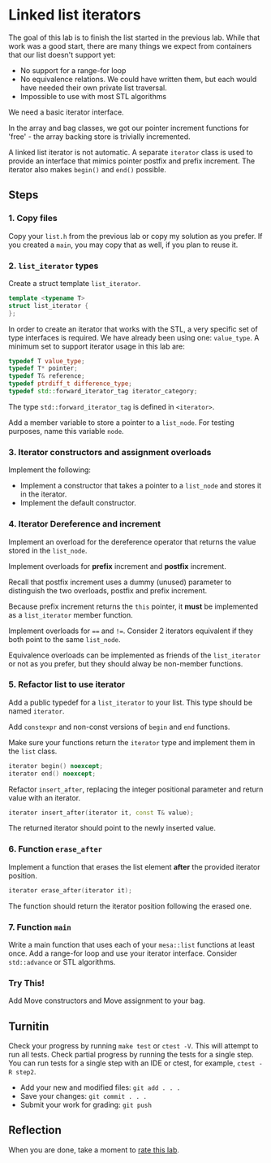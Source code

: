 # Linked list iterators
The goal of this lab is to finish the list started
in the previous lab.
While that work was a good start,
there are many things we expect from containers that our list
doesn't support yet:
- No support for a range-for loop
- No equivalence relations.
  We could have written them,
  but each would have needed their own private list traversal.
- Impossible to use with most STL algorithms

We need a basic iterator interface.

In the array and bag classes, we got our pointer increment functions
for 'free' - the array backing store is trivially incremented.

A linked list iterator is not automatic. 
A separate `iterator` class is used to provide an interface
that mimics pointer postfix and prefix increment.
The iterator also makes `begin()` and `end()` possible.

## Steps

### 1. Copy files
Copy your `list.h` from the previous lab or
copy my solution as you prefer.
If you created a `main`, you may copy that as well, if you plan to reuse it.

### 2. `list_iterator` types
Create a struct template `list_iterator`.

```cpp
template <typename T>
struct list_iterator {
};
```

In order to create an iterator that works with the STL,
a very specific set of type interfaces is required.
We have already been using one: `value_type`.
A minimum set to support iterator usage in this lab are:

```cpp
typedef T value_type;
typedef T* pointer;
typedef T& reference;
typedef ptrdiff_t difference_type;
typedef std::forward_iterator_tag iterator_category;
```

The type `std::forward_iterator_tag` is defined in `<iterator>`.

Add a member variable to store a pointer to a `list_node`.
For testing purposes, name this variable `node`.

### 3. Iterator constructors and assignment overloads
Implement the following:

- Implement a constructor that takes a pointer to a `list_node`
  and stores it in the iterator.
- Implement the default constructor.

### 4. Iterator Dereference and increment
Implement an overload for the dereference operator that returns
the value stored in the `list_node`.

Implement overloads for **prefix** increment and **postfix** increment.

Recall that postfix increment uses a dummy (unused) parameter to distinguish the
two overloads, postfix and prefix increment.

Because prefix increment returns the `this` pointer,
it **must** be implemented as a `list_iterator` member function.

Implement overloads for `==` and `!=`.
Consider 2 iterators equivalent if they both point to the same `list_node`.

Equivalence overloads can be implemented as friends of the `list_iterator`
or not as you prefer, but they should alway be non-member functions.

### 5. Refactor list to use iterator
Add a public typedef for a `list_iterator` to your list.
This type should be named `iterator`.

Add `constexpr` and non-const versions of `begin` and `end` functions.

Make sure your functions return the `iterator` type
and implement them in the `list` class.

```cpp
iterator begin() noexcept;
iterator end() noexcept;
```

Refactor `insert_after`, replacing the integer positional parameter
and return value with an iterator.

```cpp
iterator insert_after(iterator it, const T& value);
```

The returned iterator should point to the newly inserted value.

### 6. Function `erase_after`
Implement a function that erases the list element **after** the provided
iterator position.

```cpp
iterator erase_after(iterator it);
```

The function should return the iterator position following the erased one.

### 7. Function `main`
Write a main function that uses each of your `mesa::list` functions at least once.
Add a range-for loop and use your iterator interface.
Consider `std::advance` or STL algorithms.


### Try This!
Add Move constructors and Move assignment to your bag.

## Turnitin
Check your progress by running `make test` or `ctest -V`.
This will attempt to run all tests.
Check partial progress by running the tests for a single step.
You can run tests for a single step with an IDE or ctest,
for example, `ctest -R step2`.

- Add your new and modified files: `git add . . . `
- Save your changes: `git commit . . . `
- Submit your work for grading: `git push`

## Reflection
When you are done, take a moment to 
[rate this lab](https://forms.gle/AvkbsW58HooHKfzV7).
